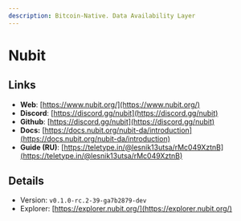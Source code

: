 ```yaml
---
description: Bitcoin-Native. Data Availability Layer
---
```


# Nubit

## Links

* **Web**: [https://www.nubit.org/](https://www.nubit.org/)
* **Discord**: [https://discord.gg/nubit](https://discord.gg/nubit)
* **Github**: [https://discord.gg/nubit](https://discord.gg/nubit)
* **Docs:** [https://docs.nubit.org/nubit-da/introduction](https://docs.nubit.org/nubit-da/introduction)
* **Guide (RU)**: [https://teletype.in/@lesnik13utsa/rMc049XztnB](https://teletype.in/@lesnik13utsa/rMc049XztnB)

## **Details**

* Version: `v0.1.0-rc.2-39-ga7b2879-dev`
* Explorer: [https://explorer.nubit.org/](https://explorer.nubit.org/)

